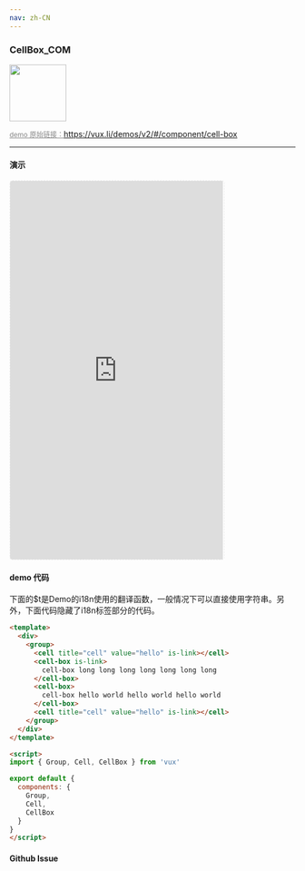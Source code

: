 ```yaml
---
nav: zh-CN
---
```



### CellBox_COM

<img width="100" src="http://qr.topscan.com/api.php?text=https%3A%2F%2Fvux.li%2Fdemos%2Fv2%2F%23%2Fcomponent%2Fcell-box"/>

<a href="https://vux.li/demos/v2/#/component/cell-box" target="_blank" style="font-size:12px;color:#888;">demo 原始链接：https://vux.li/demos/v2/#/component/cell-box</a>



---

#### 演示

 <div style="width:377px;height:667px;display:inline-block;border:1px dashed #ececec;border-radius:5px;overflow:hidden;">
   <iframe src="https://vux.li/demos/v2/#/component/cell-box" width="375" height="667" border="0" frameborder="0"></iframe>
 </div>

#### demo 代码

<p class="tip">下面的$t是Demo的i18n使用的翻译函数，一般情况下可以直接使用字符串。另外，下面代码隐藏了i18n标签部分的代码。</p>

``` html
<template>
  <div>
    <group>
      <cell title="cell" value="hello" is-link></cell>
      <cell-box is-link>
        cell-box long long long long long long long
      </cell-box>
      <cell-box>
        cell-box hello world hello world hello world
      </cell-box>
      <cell title="cell" value="hello" is-link></cell>
    </group>
  </div>
</template>

<script>
import { Group, Cell, CellBox } from 'vux'

export default {
  components: {
    Group,
    Cell,
    CellBox
  }
}
</script>
```


#### Github Issue